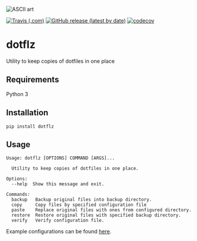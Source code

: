 ![ASCII art](https://sun9-19.userapi.com/c857732/v857732190/13b709/A7LNzw5wGQA.jpg)

[![Travis (.com)](https://img.shields.io/travis/com/ivanjermakov/dotflz)](https://travis-ci.com/ivanjermakov/dotflz)
[![GitHub release (latest by date)](https://img.shields.io/github/v/release/ivanjermakov/dotflz)](https://github.com/ivanjermakov/dotflz/releases)
[![codecov](https://img.shields.io/codecov/c/gh/ivanjermakov/dotflz)](https://codecov.io/gh/ivanjermakov/dotflz)

# dotflz
Utility to keep copies of dotfiles in one place

## Requirements
Python 3

## Installation
```
pip install dotflz
```

## Usage
````
Usage: dotflz [OPTIONS] COMMAND [ARGS]...

  Utility to keep copies of dotfiles in one place.

Options:
  --help  Show this message and exit.

Commands:
  backup   Backup original files into backup directory.
  copy     Copy files by specified configuration file
  paste    Replace original files with ones from configured directory.
  restore  Restore original files with specified backup directory.
  verify   Verify configuration file.
````

Example configurations can be found [here](https://github.com/ivanjermakov/dotflz/tree/master/example).
